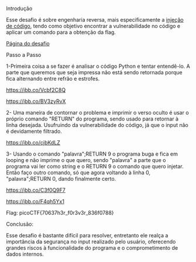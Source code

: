 Introdução

Esse desafio é sobre engenharia reversa, mais especificamente a [injeção de código](https://brightsec.com/blog/code-injection/),
tendo como objetivo encontrar a vulnerabilidade no código e aplicar um comando para a obtenção
da flag.

[Página do desafio](https://play.picoctf.org/practice/challenge/472)

Passo a Passo

1-Primeira coisa a se fazer é analisar o código Python e tentar entendê-lo.
A parte que queremos que seja impressa não está sendo retornada porque fica alternando entre refrão e estrofes.

https://ibb.co/Vcbf2C8Q

https://ibb.co/BV3zyRvX

2- Uma maneira de contornar o problema e imprimir o verso oculto é usar o próprio comando "RETURN" do programa, sendo usado para
retornar à linha desejada. Usufruindo da vulnerabilidade do código, já que o input não é devidamente filtrado.

https://ibb.co/cjbKdLZ

3- Usando o comando "palavra";RETURN 9 o programa buga e fica em looping e não imprime o que quero, sendo "palavra" a parte que o programa vai ler como string
e o RETURN 9 o comando que quero injetar.
Então faço outro comando, só que agora voltando à linha 0, "palavra";RETURN 0, dando finalmente certo.

https://ibb.co/C3f0Q9F7

https://ibb.co/F4qh5Yx1

Flag: picoCTF{70637h3r_f0r3v3r_836f0788}

Conclusão:

Esse desafio é bastante difícil para resolver, entretanto ele realça a importância
da segurança no input realizado pelo usuário, oferecendo grandes riscos à funcionalidade
do programa e o comprometimento de dados internos.



